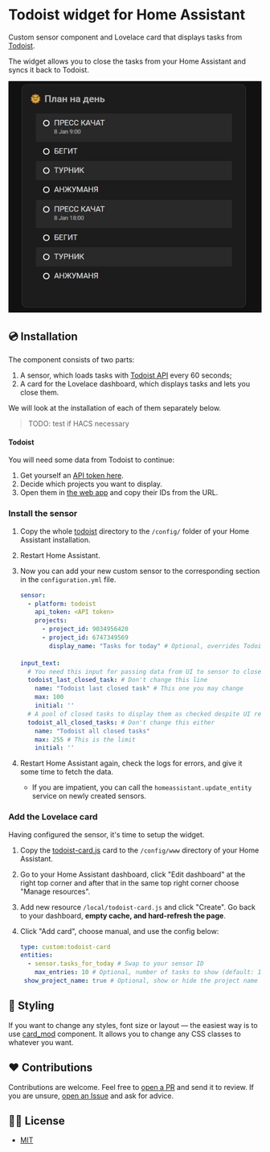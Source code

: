 # Todoist widget for Home Assistant

Custom sensor component and Lovelace card that displays tasks from [Todoist](https://todoist.com/).

The widget allows you to close the tasks from your Home Assistant and syncs it back to Todoist.



![](./images/todoist-card.jpg)

## 💿 Installation

The component consists of two parts:

1. A sensor, which loads tasks with [Todoist API](https://developer.todoist.com/rest/v2/) every 60 seconds;
2. A card for the Lovelace dashboard, which displays tasks and lets you close them.

We will look at the installation of each of them separately below.

> TODO: test if HACS necessary

#### Todoist

You will need some data from Todoist to continue:

1. Get yourself an [API token here](https://todoist.com/app/settings/integrations/developer).
2. Decide which projects you want to display.
3. Open them in [the web app](https://todoist.com/app) and copy their IDs from the URL.

### Install the sensor

1. Copy the whole [todoist](./custom_components/) directory to the ``/config/`` folder of your Home Assistant installation.

2. Restart Home Assistant.

3. Now you can add your new custom sensor to the corresponding section in the ``configuration.yml`` file.

   ``````yaml
   sensor:
     - platform: todoist
       api_token: <API token>
       projects:
         - project_id: 9034956420
         - project_id: 6747349569
           display_name: "Tasks for today" # Optional, overrides Todoist project's name
   
   input_text:
     # You need this input for passing data from UI to sensor to close tasks
     todoist_last_closed_task: # Don't change this line
       name: "Todoist last closed task" # This one you may change
       max: 100
       initial: ''
     # A pool of closed tasks to display them as checked despite UI refreshes until sensor updates
     todoist_all_closed_tasks: # Don't change this either
       name: "Todoist all closed tasks"
       max: 255 # This is the limit
       initial: ''
   ``````

4. Restart Home Assistant again, check the logs for errors, and give it some time to fetch the data.

   - If you are impatient, you can call the ``homeassistant.update_entity`` service on newly created sensors.

### Add the Lovelace card

Having configured the sensor, it's time to setup the widget.

1. Copy the [todoist-card.js](./www) card to the ``/config/www`` directory of your Home Assistant.

2. Go to your Home Assistant dashboard, click "Edit dashboard" at the right top corner and after that in the same top right corner choose "Manage resources".

3. Add new resource ``/local/todoist-card.js`` and click "Create". Go back to your dashboard, **empty cache, and hard-refresh the page**.

4. Click "Add card", choose manual, and use the config below:

   ``````yaml
   type: custom:todoist-card
   entities:
     - sensor.tasks_for_today # Swap to your sensor ID
       max_entries: 10 # Optional, number of tasks to show (default: 10)
   	show_project_name: true # Optional, show or hide the project name (default: true)
   ``````

## 🎨 Styling

If you want to change any styles, font size or layout — the easiest way is to use [card_mod](https://github.com/thomasloven/lovelace-card-mod) component. It allows you to change any CSS classes to whatever you want.

## ❤️ Contributions

Contributions are welcome. Feel free to [open a PR](https://github.com/MrGauz/home-assistant-todoist/pulls) and send it to review. If you are unsure, [open an Issue](https://github.com/MrGauz/home-assistant-todoist/issues) and ask for advice.

## 👮‍♀️ License

- [MIT](./LICENSE.md)
